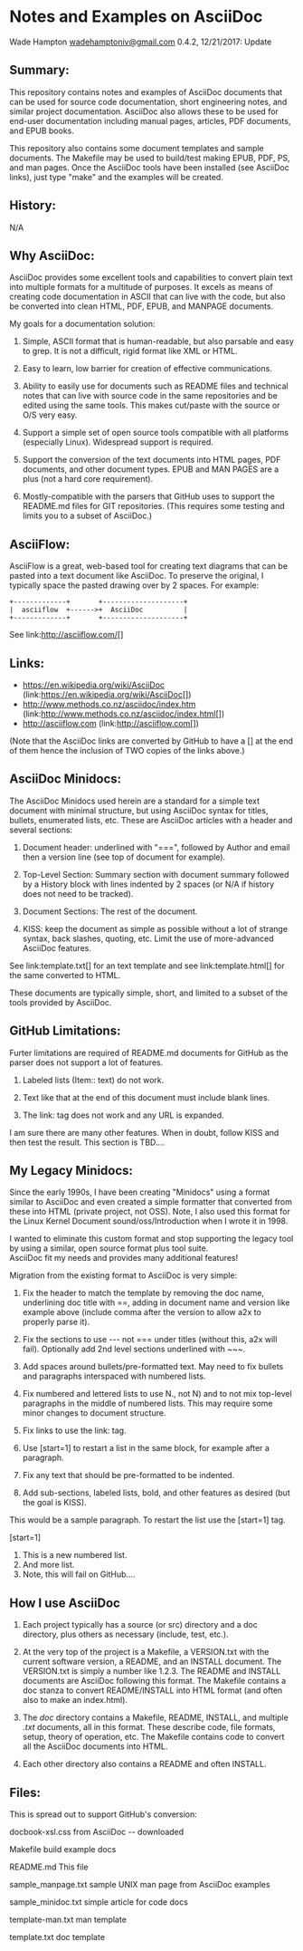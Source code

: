 Notes and Examples on AsciiDoc
==============================
Wade Hampton <wadehamptoniv@gmail.com>
0.4.2, 12/21/2017: Update

Summary:
--------

This repository contains notes and examples of AsciiDoc documents
that can be used for source code documentation, short engineering
notes, and similar project documentation.  AsciiDoc also allows
these to be used for end-user documentation including manual 
pages, articles, PDF documents, and EPUB books.

This repository also contains some document templates and 
sample documents.  The Makefile may be used to build/test making 
EPUB, PDF, PS, and man pages.  Once the AsciiDoc tools have been 
installed (see AsciiDoc links), just type "make" and the examples 
will be created.

History:
--------

  N/A

Why AsciiDoc:
-------------

AsciiDoc provides some excellent tools and capabilities to
convert plain text into multiple formats for a multitude of
purposes.  It excels as means of creating code documentation 
in ASCII that can live with the code, but also be converted into
clean HTML, PDF, EPUB, and MANPAGE documents.

My goals for a documentation solution:

1. Simple, ASCII format that is human-readable, but also parsable and 
   easy to grep.  It is not a difficult, rigid format like XML or HTML.

2. Easy to learn, low barrier for creation of effective communications.

3. Ability to easily use for documents such as README files
   and technical notes that can live with source code in the
   same repositories and be edited using the same tools.
   This makes cut/paste with the source or O/S very easy.

4. Support a simple set of open source tools compatible with all 
   platforms (especially Linux).  Widespread support is required.

5. Support the conversion of the text documents into HTML pages,
   PDF documents, and other document types.  EPUB and MAN PAGES
   are a plus (not a hard core requirement).

6. Mostly-compatible with the parsers that GitHub uses to support the
   README.md files for GIT repositories.  (This requires some
   testing and limits you to a subset of AsciiDoc.)

AsciiFlow:
----------

AsciiFlow is a great, web-based tool for creating text diagrams that 
can be pasted into a text document like AsciiDoc.  To preserve the
original, I typically space the pasted drawing over by 2 spaces.
For example:

    +-------------+       +--------------------+
    |  asciiflow  +------>+  AsciiDoc          |
    +-------------+       +--------------------+

See link:http://asciiflow.com/[]


Links:
------

* https://en.wikipedia.org/wiki/AsciiDoc (link:https://en.wikipedia.org/wiki/AsciiDoc[])
* http://www.methods.co.nz/asciidoc/index.htm (link:http://www.methods.co.nz/asciidoc/index.html[])
* http://asciiflow.com (link:http://asciiflow.com[])

(Note that the AsciiDoc links are converted by GitHub to have 
a [] at the end of them hence the inclusion of TWO copies
of the links above.)

AsciiDoc Minidocs:
------------------

The AsciiDoc Minidocs used herein are a standard for a simple
text document with minimal structure, but using AsciiDoc syntax
for titles, bullets, enumerated lists, etc.  These are AsciiDoc 
articles with a header and several sections:

1. Document header:  underlined with "===", followed by Author 
   and email then a version line (see top of document for example).

2. Top-Level Section:  Summary section with document summary
   followed by a History block with lines indented by 2 spaces
   (or N/A if history does not need to be tracked).

3. Document Sections:  The rest of the document.

4. KISS:  keep the document as simple as possible without a lot
   of strange syntax, back slashes, quoting, etc.  Limit the
   use of more-advanced AsciiDoc features.

See link:template.txt[] for an text template and see
link:template.html[] for the same converted to HTML.

These documents are typically simple, short, and limited to
a subset of the tools provided by AsciiDoc.  

GitHub Limitations:
-------------------

Furter limitations are required of README.md documents for GitHub 
as the parser does not support a lot of features.

1.  Labeled lists (Item:: text) do not work.

2.  Text like that at the end of this document must include blank lines.
 
3.  The link: tag does not work and any URL is expanded.

I am sure there are many other features.  When in doubt, follow KISS
and then test the result.  This section is TBD....

My Legacy Minidocs:
-------------------

Since the early 1990s, I have been creating "Minidocs" using a 
format similar to AsciiDoc and even created a simple formatter 
that converted from these into HTML (private project, not OSS).
Note, I also used this format for the Linux Kernel Document
sound/oss/Introduction when I wrote it in 1998.  

I wanted to eliminate this custom format and stop supporting the
legacy tool by using a similar, open source format plus tool suite.  
AsciiDoc fit my needs and provides many additional features!  

Migration from the existing format to AsciiDoc is very simple:

1.  Fix the header to match the template by removing the 
    doc name, underlining doc title with ==, adding in document
    name and version like example above (include comma after the
    version to allow a2x to properly parse it).

2.  Fix the sections to use --- not === under titles (without
    this, a2x will fail).  Optionally add 2nd level sections
    underlined with ~~~.

3.  Add spaces around bullets/pre-formatted text.  May need to 
    fix bullets and paragraphs interspaced with numbered lists.

4.  Fix numbered and lettered lists to use N., not N) and to not
    mix top-level paragraphs in the middle of numbered lists.
    This may require some minor changes to document structure.

5.  Fix links to use the link: tag.  

6.  Use [start=1] to restart a list in the same block, for
    example after a paragraph.

7.  Fix any text that should be pre-formatted to be indented.

8.  Add sub-sections, labeled lists, bold, and other features
    as desired (but the goal is KISS).

This would be a sample paragraph.  To restart the list use 
the [start=1] tag.

[start=1]

1.  This is a new numbered list.
2.  And more list.
3.  Note, this will fail on GitHub....


How I use AsciiDoc
------------------

1.  Each project typically has a source (or src) directory and a
    doc directory, plus others as necessary (include, test, etc.).

2.  At the very top of the project is a Makefile, a VERSION.txt with
    the current software version, a README, and an INSTALL document.
    The VERSION.txt is simply a number like 1.2.3.  The README
    and INSTALL documents are AsciiDoc following this format.
    The Makefile contains a doc stanza to convert README/INSTALL into
    HTML format (and often also to make an index.html).

3.  The *doc* directory contains a Makefile, README, INSTALL, and 
    multiple *.txt* documents, all in this format.  These describe
    code, file formats, setup, theory of operation, etc.  The
    Makefile contains code to convert all the AsciiDoc documents into HTML.

4.  Each other directory also contains a README and often INSTALL.


Files:
------

This is spread out to support GitHub's conversion:

  docbook-xsl.css     from AsciiDoc -- downloaded

  Makefile            build example docs

  README.md           This file

  sample_manpage.txt  sample UNIX man page from AsciiDoc examples

  sample_minidoc.txt  simple article for code docs 

  template-man.txt    man template

  template.txt        doc template

